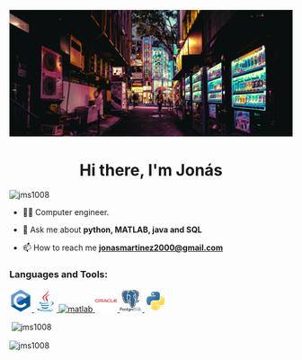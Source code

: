 ![logo](https://github.com/jms1008/jms1008/blob/main/banner2.jpg)
<h1 align="center">Hi there, I'm Jonás</h1>

<p align="left"> <img src="https://komarev.com/ghpvc/?username=jms1008&label=Profile%20views&color=0e75b6&style=flat" alt="jms1008" /> </p>

- 👨‍💻 Computer engineer.
  
- 💬 Ask me about **python, MATLAB, java and SQL**

- 📫 How to reach me **jonasmartinez2000@gmail.com**

<h3 align="left">Languages and Tools:</h3>
<p align="left"> <a href="https://www.cprogramming.com/" target="_blank" rel="noreferrer"> <img src="https://raw.githubusercontent.com/devicons/devicon/master/icons/c/c-original.svg" alt="c" width="40" height="40"/> </a> <a href="https://www.java.com" target="_blank" rel="noreferrer"> <img src="https://raw.githubusercontent.com/devicons/devicon/master/icons/java/java-original.svg" alt="java" width="40" height="40"/> </a> <a href="https://www.mathworks.com/" target="_blank" rel="noreferrer"> <img src="https://upload.wikimedia.org/wikipedia/commons/2/21/Matlab_Logo.png" alt="matlab" width="40" height="40"/> </a> <a href="https://www.oracle.com/" target="_blank" rel="noreferrer"> <img src="https://raw.githubusercontent.com/devicons/devicon/master/icons/oracle/oracle-original.svg" alt="oracle" width="40" height="40"/> </a> <a href="https://www.postgresql.org" target="_blank" rel="noreferrer"> <img src="https://raw.githubusercontent.com/devicons/devicon/master/icons/postgresql/postgresql-original-wordmark.svg" alt="postgresql" width="40" height="40"/> </a> <a href="https://www.python.org" target="_blank" rel="noreferrer"> <img src="https://raw.githubusercontent.com/devicons/devicon/master/icons/python/python-original.svg" alt="python" width="40" height="40"/> </a> </p>

<p>&nbsp;<img align="center" src="https://github-readme-stats.vercel.app/api?username=jms1008&show_icons=true&locale=en" alt="jms1008" /></p>

<p><img align="center" src="https://github-readme-streak-stats.herokuapp.com/?user=jms1008&" alt="jms1008" /></p>

